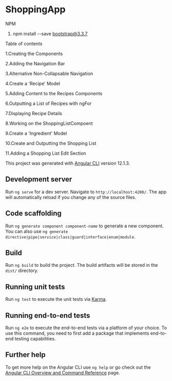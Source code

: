 # ShoppingApp

NPM

1. npm install --save bootstrap@3.3.7

Table of contents

1.Creating the Components

2.Adding the Navigation Bar

3.Alternative Non-Collapsable Navigation

4.Create a 'Recipe' Model

5.Adding Content to the Recipes Components

6.Outputting a List of Recipes with ngFor

7.Displaying Recipe Details

8.Working on the ShoppingListCompoent

9.Create a 'Ingredient' Model

10.Create and Outputting the Shopping List

11.Adding a Shopping List Edit Section

This project was generated with [Angular CLI](https://github.com/angular/angular-cli) version 12.1.3.

## Development server

Run `ng serve` for a dev server. Navigate to `http://localhost:4200/`. The app will automatically reload if you change any of the source files.

## Code scaffolding

Run `ng generate component component-name` to generate a new component. You can also use `ng generate directive|pipe|service|class|guard|interface|enum|module`.

## Build

Run `ng build` to build the project. The build artifacts will be stored in the `dist/` directory.

## Running unit tests

Run `ng test` to execute the unit tests via [Karma](https://karma-runner.github.io).

## Running end-to-end tests

Run `ng e2e` to execute the end-to-end tests via a platform of your choice. To use this command, you need to first add a package that implements end-to-end testing capabilities.

## Further help

To get more help on the Angular CLI use `ng help` or go check out the [Angular CLI Overview and Command Reference](https://angular.io/cli) page.
